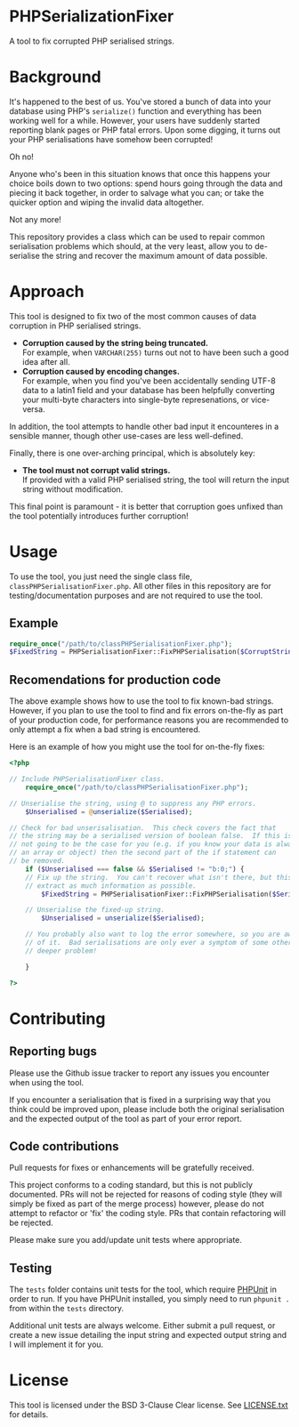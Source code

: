 # PHPSerializationFixer
A tool to fix corrupted PHP serialised strings.

# Background

It's happened to the best of us.  You've stored a bunch of data into your database
using PHP's ````serialize()```` function and everything has been working well for a
while.  However, your users have suddenly started reporting blank pages or PHP fatal
errors.  Upon some digging, it turns out your PHP serialisations have somehow been
corrupted!

Oh no!

Anyone who's been in this situation knows that once this happens your choice boils
down to two options: spend hours going through the data and piecing it back together,
in order to salvage what you can; or take the quicker option and wiping the invalid
data altogether.

Not any more!

This repository provides a class which can be used to repair common serialisation
problems which should, at the very least, allow you to de-serialise the string and
recover the maximum amount of data possible.

# Approach

This tool is designed to fix two of the most common causes of data corruption in
PHP serialised strings.

* **Corruption caused by the string being truncated.**
  <br>For example, when ````VARCHAR(255)```` turns out not to have been such a good
  idea after all.
* **Corruption caused by encoding changes.**
  <br>For example, when you find you've been accidentally sending UTF-8 data to
  a latin1 field and your database has been helpfully converting your multi-byte
  characters into single-byte represenations, or vice-versa.

In addition, the tool attempts to handle other bad input it encounteres in a
sensible manner, though other use-cases are less well-defined.

Finally, there is one over-arching principal, which is absolutely key:

* **The tool must not corrupt valid strings.**
  <br>If provided with a valid PHP serialised string, the tool will
  return the input string without modification.

This final point is paramount - it is better that corruption goes unfixed than
the tool potentially introduces further corruption!

# Usage

To use the tool, you just need the single class file,
````classPHPSerialisationFixer.php````.  All other files in this repository are
for testing/documentation purposes and are not required to use the tool.

## Example

````php
require_once("/path/to/classPHPSerialisationFixer.php");
$FixedString = PHPSerialisationFixer::FixPHPSerialisation($CorruptString);
````

## Recomendations for production code

The above example shows how to use the tool to fix known-bad strings.  However,
if you plan to use the tool to find and fix errors on-the-fly as part of your
production code, for performance reasons you are recommended to only attempt
a fix when a bad string is encountered.

Here is an example of how you might use the tool for on-the-fly fixes:


````php
<?php

// Include PHPSerialisationFixer class.
	require_once("/path/to/classPHPSerialisationFixer.php");

// Unserialise the string, using @ to suppress any PHP errors.
	$Unserialised = @unserialize($Serialised);

// Check for bad unserisalisation.  This check covers the fact that
// the string may be a serialised version of boolean false.  If this is
// not going to be the case for you (e.g. if you know your data is always
// an array or object) then the second part of the if statement can
// be removed.
	if ($Unserialised === false && $Serialised != "b:0;") {
	// Fix up the string.  You can't recover what isn't there, but this will
	// extract as much information as possible.
		$FixedString = PHPSerialisationFixer::FixPHPSerialisation($Serialised);

	// Unserialise the fixed-up string.
		$Unserialised = unserialize($Serialised);

	// You probably also want to log the error somewhere, so you are aware
	// of it.  Bad serialisations are only ever a symptom of some other,
	// deeper problem!

	}

?>
````

# Contributing

## Reporting bugs

Please use the Github issue tracker to report any issues you encounter when using
the tool.

If you encounter a serialisation that is fixed in a surprising way that you think
could be improved upon, please include both the original serialisation and the
expected output of the tool as part of your error report.

## Code contributions

Pull requests for fixes or enhancements will be gratefully received.

This project conforms to a coding standard, but this is not publicly documented.  PRs
will not be rejected for reasons of coding style (they will simply be fixed as part
of the merge process) however, please do not attempt to refactor or 'fix' the coding
style.  PRs that contain refactoring will be rejected.

Please make sure you add/update unit tests where appropriate.

## Testing

The ````tests```` folder contains unit tests for the tool, which require
[PHPUnit](https://phpunit.de/) in order to run.  If you have PHPUnit installed, you
simply need to run ````phpunit .```` from within the ````tests```` directory.

Additional unit tests are always welcome.  Either submit a pull request, or create a
new issue detailing the input string and expected output string and I will implement
it for you.

# License

This tool is licensed under the BSD 3-Clause Clear license.  See
[LICENSE.txt](LICENSE.txt) for details.
